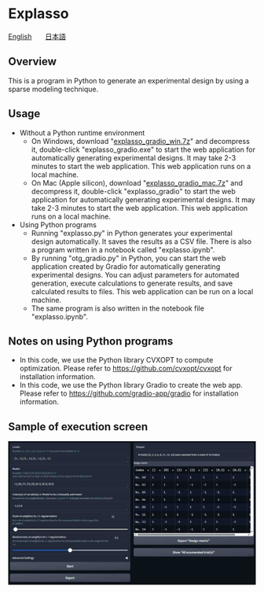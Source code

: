 # Explasso

[English](README.en.md) &nbsp;&nbsp;&nbsp;&nbsp;&nbsp; [日本語](README.jp.md)

## Overview
This is a program in Python to generate an experimental design by using a sparse modeling technique.

## Usage
- Without a Python runtime environment
    - On Windows, download "[explasso_gradio_win.7z](explasso_gradio_win.7z)" and decompress it, double-click "explasso_gradio.exe" to start the web application for automatically generating experimental designs. It may take 2-3 minutes to start the web application. This web application runs on a local machine.
    - On Mac (Apple silicon), download "[explasso_gradio_mac.7z](explasso_gradio_mac.7z)" and decompress it, double-click "explasso_gradio" to start the web application for automatically generating experimental designs. It may take 2-3 minutes to start the web application. This web application runs on a local machine.
- Using Python programs
    - Running "explasso.py" in Python generates your experimental design automatically. It saves the results as a CSV file. There is also a program written in a notebook called "explasso.ipynb".
    - By running "otg_gradio.py" in Python, you can start the web application created by Gradio for automatically generating experimental designs. You can adjust parameters for automated generation, execute calculations to generate results, and save calculated results to files. This web application can be run on a local machine.
    - The same program is also written in the notebook file "explasso.ipynb". 

## Notes on using Python programs
- In this code, we use the Python library CVXOPT to compute optimization. Please refer to https://github.com/cvxopt/cvxopt for installation information.
- In this code, we use the Python library Gradio to create the web app. Please refer to https://github.com/gradio-app/gradio for installation information.

## Sample of execution screen

![alt text](explasso_gradio-1.jpg)
